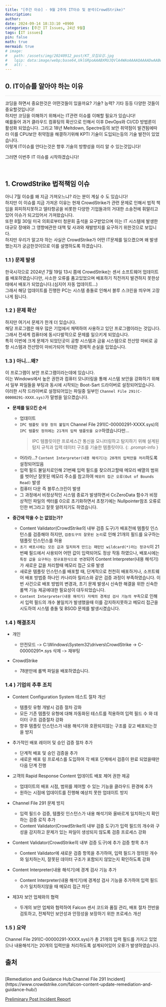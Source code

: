 ```yaml
---
title: "[주간 이슈] - 9월 2주차 IT이슈 및 분석(CrowdStrike)"
description: 
author:
date: 2024-09-14 18:33:10 +0900
categories: [주간 IT Issues, 24년 9월]
tags: [IT issues]
pin: false
math: true
mermaid: true
# image:
#   path: /assets/img/20240912_post/KT_모집요강.jpg
#   lqip: data:image/webp;base64,UklGRpoAAABXRUJQVlA4WAoAAAAQAAAADwAABwAAQUxQSDIAAAARL0AmbZurmr57yyIiqE8oiG0bejIYEQTgqiDA9vqnsUSI6H+oAERp2HZ65qP/VIAWAFZQOCBCAAAA8AEAnQEqEAAIAAVAfCWkAALp8sF8rgRgAP7o9FDvMCkMde9PK7euH5M1m6VWoDXf2FkP3BqV0ZYbO6NA/VFIAAAA
#   alt: .
---
```


## **0. IT이슈를 알아야 하는 이유**
<hr style="height: 0.5px; background-color: rgba(0, 0, 0, .1); border: none;" /> 

코딩을 하면서 중요한것은 어떤것들이 있을까요? 기술? 능력? 기타 등등 다양한 것들이 중요할것입니다!  
하지만 코딩을 이해하기 위해서는 IT관련 이슈를 이해할 필요가 있습니다!  
예를들어 과거 클라우드 컴퓨팅의 확산으로 인해서 이후 DevOps와 CI/CD 방법론이 활성화 되었습니다. 그리고 18년 Meltdown, Spectre등의 보안 취약점이 발견됨에따라 이를 CPU보안 취약점을 해결하기위해 KPTI 기술이 도입되는등의 기술 발전이 있었습니다.  
이렇게 IT이슈를 안다는것은 향후 기술의 방향성을 미리 알 수 있는것입니다!  

그러면 이번주 IT 이슈를 시작하겠습니다!

<br/>

## **1. CrowdStrike 법적책임 이슈**
아니 7월 이슈를 왜 지금 가져오느냐? 라는 분이 계실 수 도 있습니다!  
하지만 이 이슈를 지금 가져온 이유는 현재 CrowdStrike가 관련 문제로 인해서 법적 책임을 회피하지못하고 델타항공을 비롯한 다양한 기업들과의 거대한 소송전에 휘말리고 있어 이슈가 되고있어서 가져왔습니다.  
또한 8월 30일 미국 의회로부터 청문회 출석을 요구받았으며 이는 IT 시스템에 발생한 대규모 장애와 그 영향에관한 대책 및 사과와 재발방지를 요구하기 위한것으로 보입니다.  
하지만 우리가 알고자 하는 사실은 CrowdStrike가 어떤 IT문제를 일으켰으며 왜 발생했는지가 궁금한것이므로 이를 설명하도록 하겠습니다.  

### 1.1 ) 문제 발생
한국시각으로 2024년 7월 19일 13시 쯤에 CrowdStrike는 센서 소프트웨어 업데이트를 배포하였습니다만, 사소한 오류를 품고있었으며 배포하기 직전까지 발견하지 못한상태에서 배포가 되었습니다.(심지어 자동 업데이트...)  
그래서 해당 업데이트를 진행한 PC는 시스템 충돌로 인해서 블루 스크린을 띄우며 고장나게 됩니다.  

### 1.2 ) 문제 확산
하지만 여기서 문제가 한개 더 있습니다.  
해당 프로그램은 매우 많은 기업에서 채택하여 사용하고 있던 프로그램이라는 것입니다.  
그래서 전세계 컴퓨터에 동시다발적으로 문제를 일으키게 되었습니다.  
특히 이번에 크게 문제가 되었던곳이 공항 시스템과 금융 시스템으로 전산망 마비로 공항 시스템과 전산망이 마비가되어 막대한 경제적 손실을 입었습니다.

### 1.3 ) 아니...왜?
이 프로그램이 보안 프로그램이라는데에 있습니다.  
이는 Windows에서 높은 권한과 컴퓨터 모니터링을 통해 시스템 보안을 강화하기 위해서 일부 파일들을 부팅과 동시에 시작되는 Boot-Sart 드라이버로 설정되어있습니다.  
이러한 시작 드라이버로 설정되어있는 파일중 일부인 `Channel File 291(C-00000291-XXXX.sys)`가 말썽을 일으켰습니다.

- **문제를 일으킨 순서**
  - 업데이트
  - `IPC 템플릿 유형 정의 불일치` Channel File 291(C-00000291-XXXX.sys)의 `IPC 템플릿 정의에는 21개의 입력 템플릿을 요구`하였습니다만...
    > IPC 템플릿이란 프로세스간 통신을 모니터링하고 탐지하기 위해 설계된 탐지 규칙과 입력 데이터 구조를 기술한 템플릿이다.
    {: .prompt-info }
  - 어라라...? `Content Interpreter(내용 해석기)는 20개의 입력만을 처리`하도록 설정되어있음
  - 입력 필드 불일치로인해 21번째 입력 필드를 찾으려고할때 메모리 배열의 범위를 벗어난 잘못된 메모리 주소를 참고하여 `메모리 접근 오류(Out of Bounds Read)` 발생
  - 컴퓨터 다운 즉 블루스크린이 발생
  - 그 과정에서 비정상적인 시스템 종료가 발생하면서 CcZeroData 함수가 비정상적인 파일의 섹터를 0으로 초기화하면서 초창기에는 Nullpointer참조 오류로 인한 버그라고 잘못 알려지기도 하였습니다.

- **중간에 막을 수 는 없었는가?**
  - Content Validator(CrowdStrike의 내부 검증 도구)가 배포전에 템플릿 인스턴스를 검증해야 하지만, `검증도구의 잘못된 논리`로 인해 21개의 필드를 요구하는 템플릿 인스턴스를 허용
  - `초기 배포시에는 모든 값과 일치하게 만드는 패턴인 wildcard(*)라는 정규식`이 21번째 필드에서 사용되어 어떤 값이 입력되어도 정상 작동 하였으나, 배포시에는 `특정 값을 요구하는 정규표현식으로 변경`되어 Content Interpreter(내용 해석기)가 새로운 값을 처리할때 메모리 접근 오류 발생
  - 새로운 템플릿 인스턴스를 배포할 때, 단계적으로 천천히 배포하거나, 소프트웨어 배포 방법중 하나인 카나리아 릴리스와 같은 검증 과정이 부족하였습니다. 이번 사건으로 배포 방법의 변경과, 초기 문제 발생시 신속한 해결을 위한 신속한 롤백 기능 제공에대한 필요성이 대두되었습니다.
  - `Content Interpreter(내용 해석기) 자체의 경계성 검사 기능의 부족`으로 인해서 입력 필드의 개수 불일치가 발생했을때 이를 감지하지못하고 메모리 접근을 시도하여 시스템 충돌 및 BSOD 문제를 발생시켰습니다.

### 1.4 ) 해결조치

- 개인
  - 안전모드 -> C:\Windows\System32\drivers\CrowdStrike -> C-00000291*.sys 삭제 -> 재부팅

- CrowdStrike
  - 78분만에 롤백 파일을 배포하였습니다.

### 1.4 ) 기업의 추후 조치
- Content Configuration System 테스트 절차 개선
  - 템플릿 유형 개발시 검증 절차 강화
  - 모든 기존 템플릿 유형에 대해 자동화된 테스트를 적용하여 입력 필드 수 와 데이터 구조 검증절차 강화
  - 향후 템플릿 인스턴스가 내용 해석기와 호환되지않는 구조를 갖고 배포되는것을 방지

- 추가적인 배포 레이어 및 승인 검증 절차 추가
  - 단계적 배포 및 승인 검증을 추가
  - 새로운 배포 링 프로세스를 도입하여 각 배포 단계에서 검증이 완료 되었을때만 다음 단계 진행

- 고객의 Rapid Response Content 업데이트 배포 제어 권한 제공
  - 업데이트의 배포 시점, 범위를 제어할 수 있는 기능을 클라우드 환경에 추가
  - 원하는 시점에 업데이트를 진행해 예상치 못한 업데이트 방지

- Channel File 291 문제 방지
  - 입력 필드수 검증, 템플릿 인스턴스가 내용 해석기와 올바르게 일치하는지 확인하는 검증 로직 추가
  - Content Validator(CrowdStrike의 내부 검증 도구)가 입력 필드의 개수와 구성을 감지하고 문제가 있는 파일이 생성되지 않도록 검증 프로세스 강화

- Content Validator(CrowdStrike의 내부 검증 도구)에 추가 검증 항목 추가
  - Content Validator에 새로운 검증 항목을 추가하여, 입력 필드가 정의된 개수와 일치하는지, 잘못된 데이터 구조가 포함되지 않았는지 확인하도록 강화

- Content Interpreter(내용 해석기)에 경계 검사 기능 추가
  - Content Interpreter(내용 해석기)에 경계성 검사 기능을 추가하여 입력 필드 수가 일치하지않을 때 메모리 접근 차단

- 제3자 보안 업체와의 협력
  - 두개의 보안 업체와 협력하여 Falcon 센서 코드와 품질 관리, 배포 절차 전반을 검토하고, 전체적인 보안성과 안정성을 보장하기 위한 프로세스 개선

### 1.5 ) 요약
Channel File 291(C-00000291-XXXX.sys)가 총 21개의 입력 필드를 가지고 있었으나 내용해석기는 20개의 입력만을 처리하도록 설계되어있어 오류가 발생하였습니다.

## **출처**
<hr style="height: 0.5px; background-color: rgba(0, 0, 0, .1); border: none;" /> 
[Remediation and Guidance Hub:Channel File 291 Incident](https://www.crowdstrike.com/falcon-content-update-remediation-and-guidance-hub/)  

[Preliminary Post Incident Report](https://www.crowdstrike.com/blog/falcon-content-update-preliminary-post-incident-report/)
